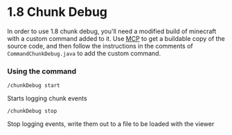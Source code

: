# 1.8 Chunk Debug

In order to use 1.8 chunk debug, you'll need a modified build of minecraft with a
custom command added to it. Use [MCP](http://www.modcoderpack.com/) to get a
buildable copy of the source code, and then follow the instructions in the
comments of `CommandChunkDebug.java` to add the custom command.

### Using the command
```
/chunkDebug start
```
Starts logging chunk events

```
/chunkDebug stop
```
Stop logging events, write them out to a file to be loaded with the viewer